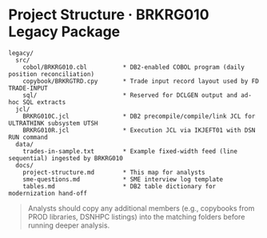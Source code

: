 # Project Structure · BRKRG010 Legacy Package

```
legacy/
  src/
    cobol/BRKRG010.cbl          * DB2-enabled COBOL program (daily position reconciliation)
    copybook/BRKRGTRD.cpy       * Trade input record layout used by FD TRADE-INPUT
    sql/                        * Reserved for DCLGEN output and ad-hoc SQL extracts
  jcl/
    BRKRG010C.jcl               * DB2 precompile/compile/link JCL for ULTRATHINK subsystem UTSH
    BRKRG010R.jcl               * Execution JCL via IKJEFT01 with DSN RUN command
  data/
    trades-in-sample.txt        * Example fixed-width feed (line sequential) ingested by BRKRG010
  docs/
    project-structure.md        * This map for analysts
    sme-questions.md            * SME interview log template
    tables.md                   * DB2 table dictionary for modernization hand-off
```

> Analysts should copy any additional members (e.g., copybooks from PROD libraries, DSNHPC listings) into the matching folders before running deeper analysis.
